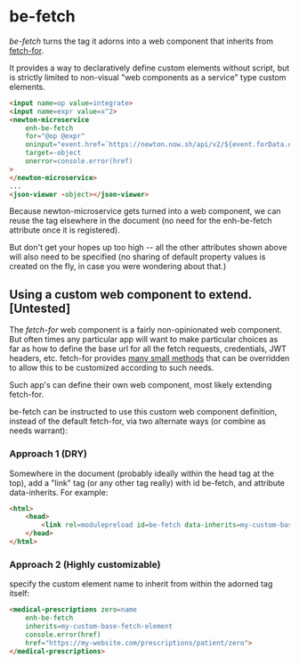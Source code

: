 # be-fetch

*be-fetch* turns the tag it adorns into a web component that inherits from [fetch-for](https://github.com/bahrus/fetch-for).

It provides a way to declaratively define custom elements without script, but is strictly limited to non-visual "web components as a service" type custom elements.

```html
<input name=op value=integrate>
<input name=expr value=x^2>
<newton-microservice
    enh-be-fetch
    for="@op @expr"
    oninput="event.href=`https://newton.now.sh/api/v2/${event.forData.op.value}/${event.forData.expr.value}`"
    target=-object
    onerror=console.error(href)
>
</newton-microservice>
...
<json-viewer -object></json-viewer>

```

Because newton-microservice gets turned into a web component, we can reuse the tag elsewhere in the document (no need for the enh-be-fetch attribute once it is registered).

But don't get your hopes up too high -- all the other attributes shown above will also need to be specified (no sharing of default property values is created on the fly, in case you were wondering about that.)

## Using a custom web component to extend. [Untested]

The *fetch-for* web component is a fairly non-opinionated web component.  But often times any particular app will want to make particular choices as far as how to define the base url for all the fetch requests, credentials, JWT headers, etc.  fetch-for provides [many small methods](https://github.com/bahrus/fetch-for/blob/baseline/fetch-for.ts) that can be overridden to allow this to be customized according to such needs.

Such app's can define their own web component, most likely extending fetch-for.

be-fetch can be instructed to use this custom web component definition, instead of the default fetch-for, via two alternate ways (or combine as needs warrant):

### Approach 1 (DRY)

Somewhere in the document (probably ideally within the head tag at the top), add a "link" tag (or any other tag really) with id be-fetch, and attribute data-inherits.  For example:

```html
<html>
    <head>
        <link rel=modulepreload id=be-fetch data-inherits=my-custom-base-fetch-element href=https://myapp.com/resources/be-fetch.js >
    </head>
</html>
```

### Approach 2 (Highly customizable)

specify the custom element name to inherit from within the adorned tag itself:


```html
<medical-prescriptions zero=name
    enh-be-fetch 
    inherits=my-custom-base-fetch-element
    console.error(href)
    href="https://my-website.com/prescriptions/patient/zero">
</medical-prescriptions>
```

